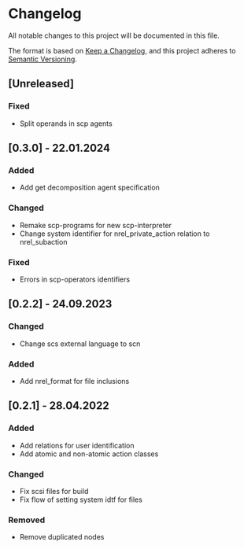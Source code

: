 # Changelog
All notable changes to this project will be documented in this file.

The format is based on [Keep a Changelog](https://keepachangelog.com/en/1.0.0/),
and this project adheres to [Semantic Versioning](https://semver.org/spec/v2.0.0.html).

## [Unreleased]

### Fixed

- Split operands in scp agents

## [0.3.0] - 22.01.2024

### Added 

- Add get decomposition agent specification

### Changed

- Remake scp-programs for new scp-interpreter
- Change system identifier for nrel_private_action relation to nrel_subaction

### Fixed

- Errors in scp-operators identifiers

## [0.2.2] - 24.09.2023

### Changed

- Change scs external language to scn

### Added

- Add nrel_format for file inclusions

## [0.2.1] - 28.04.2022

### Added

- Add relations for user identification
- Add atomic and non-atomic action classes

### Changed

- Fix scsi files for build
- Fix flow of setting system idtf for files

### Removed

- Remove duplicated nodes
